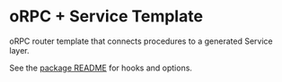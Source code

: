 # oRPC + Service Template

oRPC router template that connects procedures to a generated Service layer.

See the [package README](https://github.com/use-drzl/drzl/blob/master/packages/template-orpc-service/README.md) for hooks and options.

